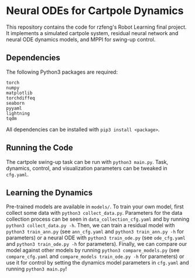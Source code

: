 # Neural ODEs for Cartpole Dynamics
This repository contains the code for rzfeng's Robot Learning final project. It implements a simulated cartpole system, residual neural network and neural ODE dynamics models, and MPPI for swing-up control.

## Dependencies
The following Python3 packages are required:
```
torch
numpy
matplotlib
torchdiffeq
seaborn
pyyaml
lightning
tqdm
```
All dependencies can be installed with `pip3 install <package>`.

## Running the Code
The cartpole swing-up task can be run with `python3 main.py`. Task, dynamics, control, and visualization parameters can be tweaked in `cfg.yaml`.

## Learning the Dynamics
Pre-trained models are available in `models/`. To train your own model, first collect some data with `python3 collect_data.py`. Parameters for the data collection process can be seen in `data_collection_cfg.yaml` and by running `python3 collect_data.py -h`. Then, we can train a residual model with `python3 train_ann.py` (see `ann_cfg.yaml` and `python3 train_ann.py -h` for parameters) or a neural ODE with `python3 train_ode.py` (see `ode_cfg.yaml` and `python3 train_ode.py -h` for parameters). Finally, we can compare our model against other models by running `python3 compare_models.py` (see `compare_cfg.yaml` and `compare_models train_ode.py -h` for parameters) or use it for control by setting the dynamics model parameters in `cfg.yaml` and running `python3 main.py`!